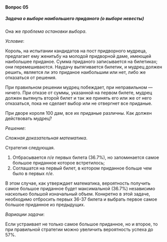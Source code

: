 #### Вопрос 05

##### Задача о выборе наибольшего приданого (о выборе невесты)

Она же *проблема остановки выбора*.

*Условие*:

Король, на испытании кандидатов на пост придворного мудреца, предлагает ему женитьбу на молодой придворной даме, имеющей наибольшее приданое. Сумма приданого записывается на билетиках; они перемешиваются. Наудачу вытягивается билетик, и мудрец должен решить, является ли это приданое наибольшим или нет, либо же отказаться от решения.

При правильном решении мудрец побеждает, при неправильном — ничего. При отказе от суммы, указанной на первом билете, мудрец должен вытянуть второй билет и так же принять его или же от него отказаться, пока не сделает выбор или не отвергнет все приданые.

При дворе короля 100 дам, все их приданые различны. Как должен действовать мудрец?

*Решение*:

*Сложная доказательная математика*.

Стратегия следующая. 

1. Отбрасывается $n/e$ первых билета (36.7%), но запоминается самое большое приданное которое встретилось;
2. Соглашатся на первый билет, в котором приданное больше чем было в первых $n/e$. 

В этом случае, как утверждает математика, вероятность получить самое большое приданное будет максимальной (36.7%) независимо насколько большой изначальный объем. Конкретно в этой задаче, необходимо отбросить первых 36-37 билета и выбрать первое самое большое приданное из предыдущих. 

*Вариации задачи*:

Если устраивает не только самое большое приданное, но и второе, то при правильной стратегии можно увеличить вероятность успеха до 57%.
